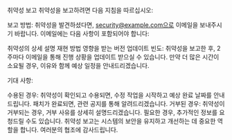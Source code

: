 취약성 보고
취약성을 보고하려면 다음 지침을 따르십시오:

보고 방법: 취약성을 발견하셨다면, security@example.com으로 이메일을 보내주시기 바랍니다. 이메일에는 다음 사항이 포함되어야 합니다:

취약성의 상세 설명
재현 방법
영향을 받는 버전
업데이트 빈도: 취약성을 보고한 후, 2주마다 이메일을 통해 진행 상황을 업데이트 받으실 수 있습니다. 만약 더 많은 시간이 소요될 경우, 이유와 함께 예상 일정을 안내드리겠습니다.

기대 사항:

수용된 경우: 취약성이 확인되고 수용되면, 수정 작업을 시작하고 예상 완료 날짜를 안내드립니다. 패치가 완료되면, 관련 공지를 통해 알려드리겠습니다.
거부된 경우: 취약성이 거부되는 경우, 거부 사유를 상세히 설명드리겠습니다. 필요한 경우, 추가적인 정보를 요청드릴 수도 있습니다.
취약성 보고는 시스템의 보안을 유지하고 개선하는 데 중요한 역할을 합니다. 여러분의 협조에 감사드립니다.
